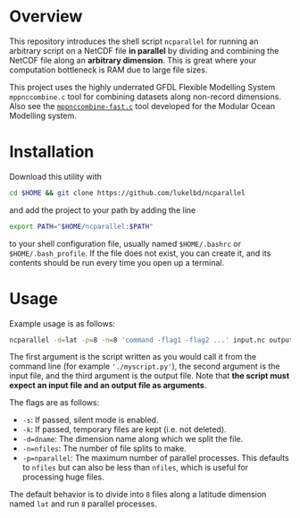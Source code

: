 # Overview
This repository introduces the shell script `ncparallel` for
running an arbitrary script on a NetCDF file **in parallel** by
dividing and combining the NetCDF file along an **arbitrary dimension**.
This is great where your computation bottleneck is RAM due to large file sizes.

This project uses the highly underrated GFDL Flexible Modelling System `mppnccombine.c` tool for
combining datasets along non-record dimensions.
Also see the [`mppnccombine-fast.c`](https://github.com/coecms/mppnccombine-fast) tool developed for the Modular
Ocean Modelling system.

# Installation
Download this utility with
```bash
cd $HOME && git clone https://github.com/lukelbd/ncparallel
```
and add the project to your path by adding the line
```bash
export PATH="$HOME/ncparallel:$PATH"
```
to your shell configuration file, usually named `$HOME/.bashrc` or `$HOME/.bash_profile`. If the file
does not exist, you can create it, and its contents should be run every time you open up a terminal.

# Usage
Example usage is as follows:
```bash
ncparallel -d=lat -p=8 -n=8 'command -flag1 -flag2 ...' input.nc output.nc
```
The first argument is the script written as you would call it from the command line
(for example `'./myscript.py'`), the second argument is the input file, and the
third argument is the output file.
Note that **the script must expect an input file and an output file as arguments**.

The flags are as follows:

* `-s`: If passed, silent mode is enabled.
* `-k`: If passed, temporary files are kept (i.e. not deleted).
* `-d=dname`: The dimension name along which we split the file.
* `-n=nfiles`: The number of file splits to make.
* `-p=nparallel`: The maximum number of parallel processes. This defaults to `nfiles` but can also be less than `nfiles`, which is useful for processing huge files.

The default behavior is to divide into `8` files along a latitude
dimension named `lat` and run `8` parallel processes.

